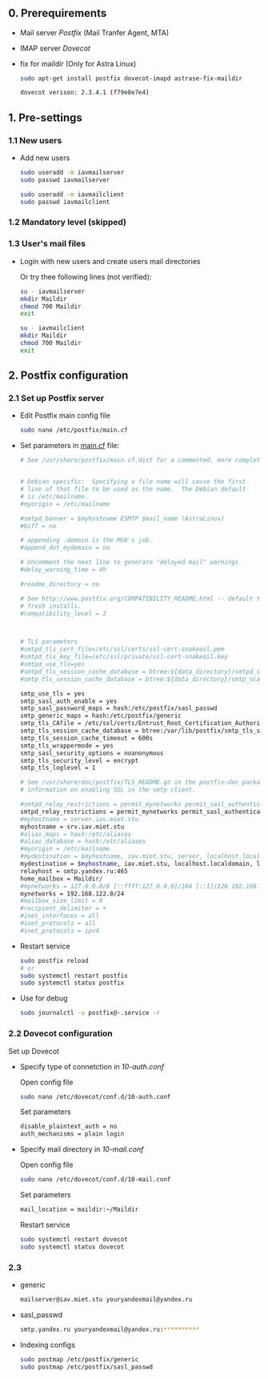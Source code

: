 #

## 0. Prerequirements

* Mail server *Postfix* (Mail Tranfer Agent, MTA)
* IMAP server *Dovecot* 
* fix for maildir (Only for Astra Linux)

    ```bash
    sudo apt-get install postfix dovecot-imapd astrase-fix-maildir
    ```

    ```bash
    dovecot verison: 2.3.4.1 (f79e8e7e4)
    ```

## 1. Pre-settings

### 1.1 New users

* Add new users

    ```bash
    sudo useradd -m iavmailserver
    sudo passwd iavmailserver

    sudo useradd -m iavmailclient
    sudo passwd iavmailclient
    ```

### 1.2 Mandatory level (skipped)

### 1.3 User's mail files

* Login with new users and create users mail directories

    Or try thee following lines (not verified):

    ```bash
    su - iavmailserver
    mkdir Maildir
    chmod 700 Maildir
    exit

    su - iavmailclient
    mkdir Maildir
    chmod 700 Maildir
    exit
    ```

## 2. Postfix configuration

### 2.1 Set up Postfix server

* Edit Postfix main config file

    ```bash
    sudo nano /etc/postfix/main.cf
    ```

* Set parameters in [main.cf](configs/main.cf) file:

    ```bash
    # See /usr/share/postfix/main.cf.dist for a commented, more complete version
    
    
    # Debian specific:  Specifying a file name will cause the first
    # line of that file to be used as the name.  The Debian default
    # is /etc/mailname.
    #myorigin = /etc/mailname
    
    #smtpd_banner = $myhostname ESMTP $mail_name (AstraLinux)
    #biff = no
    
    # appending .domain is the MUA's job.
    #append_dot_mydomain = no
    
    # Uncomment the next line to generate "delayed mail" warnings
    #delay_warning_time = 4h
    
    #readme_directory = no
    
    # See http://www.postfix.org/COMPATIBILITY_README.html -- default to 2 on
    # fresh installs.
    #compatibility_level = 2
    
    
    
    # TLS parameters
    #smtpd_tls_cert_file=/etc/ssl/certs/ssl-cert-snakeoil.pem
    #smtpd_tls_key_file=/etc/ssl/private/ssl-cert-snakeoil.key
    #smtpd_use_tls=yes
    #smtpd_tls_session_cache_database = btree:${data_directory}/smtpd_scache
    #smtp_tls_session_cache_database = btree:${data_directory}/smtp_scache
    
    smtp_use_tls = yes
    smtp_sasl_auth_enable = yes
    smtp_sasl_password_maps = hash:/etc/postfix/sasl_passwd
    smtp_generic_maps = hash:/etc/postfix/generic
    smtp_tls_CAfile = /etc/ssl/certs/Entrust_Root_Certification_Authority.pem
    smtp_tls_session_cache_database = btree:/var/lib/postfix/smtp_tls_session_cache
    smtp_tls_session_cache_timeout = 600s
    smtp_tls_wrappermode = yes
    smtp_sasl_security_options = noanonymous
    smtp_tls_security_level = encrypt
    smtp_tls_loglevel = 1
    
    # See /usr/share/doc/postfix/TLS_README.gz in the postfix-doc package for
    # information on enabling SSL in the smtp client.
    
    #smtpd_relay_restrictions = permit_mynetworks permit_sasl_authenticated defer_unauth_destination
    smtpd_relay_restrictions = permit_mynetworks permit_sasl_authenticated reject_unauth_destination
    #myhostname = server.iav.miet.stu
    myhostname = srv.iav.miet.stu
    #alias_maps = hash:/etc/aliases
    #alias_database = hash:/etc/aliases
    #myorigin = /etc/mailname
    #mydestination = $myhostname, iav.miet.stu, server, localhost.localdomain, localhost
    mydestination = $myhostname, iav.miet.stu, localhost.localdomain, localhost
    relayhost = smtp.yandex.ru:465
    home_mailbox = Maildir/
    #mynetworks = 127.0.0.0/8 [::ffff:127.0.0.0]/104 [::1]/128 192.168.122.0/24
    mynetworks = 192.168.122.0/24
    #mailbox_size_limit = 0
    #recipient_delimiter = +
    #inet_interfaces = all
    #inet_protocols = all
    #inet_protocols = ipv4
    ```

* Restart service

    ```bash
    sudo postfix reload 
    # or
    sudo systemctl restart postfix
    sudo systemctl status postfix
    ```

* Use for debug

    ```bash
    sudo journalctl -u postfix@-.service -r
    ```

### 2.2 Dovecot configuration

Set up Dovecot

* Specify type of connetction in *10-auth.conf*

    Open config file

    ```bash
    sudo nano /etc/dovecot/conf.d/10-auth.conf
    ```

    Set parameters

    ```bash
    disable_plaintext_auth = no
    auth_mechanisms = plain login
    ```

* Specify mail directory in *10-mail.conf*

    Open config file

    ```bash
    sudo nano /etc/dovecot/conf.d/10-mail.conf
    ```

    Set parameters

    ```bash
    mail_location = maildir:~/Maildir
    ```

    Restart service

    ```bash
    sudo systemctl restart dovecot
    sudo systemctl status dovecot
    ```

### 2.3

* generic

    ```bash
    mailserver@iav.miet.stu youryandexmail@yandex.ru
    ```

* sasl_passwd

    ```bash
    smtp.yandex.ru youryandexmail@yandex.ru:**********
    ```

* Indexing configs

    ```bash
    sudo postmap /etc/postfix/generic
    sudo postmap /etc/postfix/sasl_passwd
    ```
